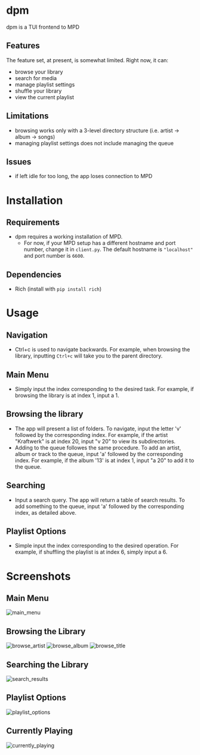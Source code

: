 # dpm
dpm is a TUI frontend to MPD
## Features
The feature set, at present, is somewhat limited. Right now, it can:
- browse your library
- search for media
- manage playlist settings
- shuffle your library
- view the current playlist
## Limitations
- browsing works only with a 3-level directory structure (i.e. artist -> album -> songs)
- managing playlist settings does not include managing the queue
## Issues
- if left idle for too long, the app loses connection to MPD
# Installation
## Requirements
- dpm requires a working installation of MPD.
  - For now, if your MPD setup has a different hostname and port number, change it in `client.py`. The default hostname is `"localhost"` and port number is `6600`. 
## Dependencies
- Rich (install with `pip install rich`)
# Usage
## Navigation
- Ctrl+c is used to navigate backwards. For example, when browsing the library, inputting `Ctrl+c` will take you to the parent directory.
## Main Menu
- Simply input the index corresponding to the desired task. For example, if browsing the library is at index 1, input a 1. 
## Browsing the library
- The app will present a list of folders. To navigate, input the letter 'v' followed by the corresponding index. For example, if the artist "Kraftwerk" is at index 20, input "v 20" to view its subdirectories.
- Adding to the queue followes the same procedure. To add an artist, album or track to the queue, input 'a' followed by the corresponding index. For example, if the album '13' is at index 1, input "a 20" to add it to the queue.
## Searching
- Input a search query. The app will return a table of search results. To add something to the queue, input 'a' followed by the corresponding index, as detailed above.
## Playlist Options
- Simple input the index corresponding to the desired operation. For example, if shuffling the playlist is at index 6, simply input a 6.
# Screenshots
## Main Menu
![main_menu](screenshots/main_menu.png)
## Browsing the Library
![browse_artist](screenshots/browse_artist.png)
![browse_album](screenshots/browse_album.png)
![browse_title](screenshots/browse_title.png)
## Searching the Library
![search_results](screenshots/search_results.png)
## Playlist Options
![playlist_options](screenshots/playlist_options.png)
## Currently Playing
![currently_playing](screenshots/currently_playing.png)
